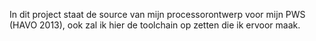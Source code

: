In dit project staat de source van mijn processorontwerp voor mijn PWS (HAVO 2013), ook zal ik hier de toolchain op zetten die ik ervoor maak.